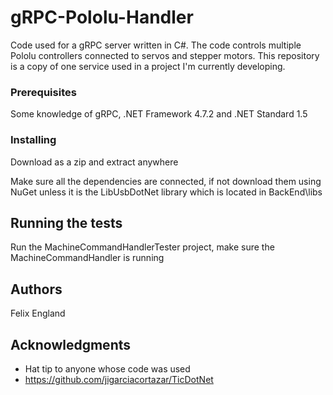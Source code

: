 # gRPC-Pololu-Handler
Code used for a gRPC server written in C#. The code controls multiple Pololu controllers connected to servos and stepper motors. This repository is a copy of one service used in a project I'm currently developing.

### Prerequisites

Some knowledge of gRPC, .NET Framework 4.7.2 and .NET Standard 1.5

### Installing

Download as a zip and extract anywhere

Make sure all the dependencies are connected, if not download them using NuGet unless it is the LibUsbDotNet library which is located in BackEnd\libs

## Running the tests

Run the MachineCommandHandlerTester project, make sure the MachineCommandHandler is running

## Authors

Felix England

## Acknowledgments

* Hat tip to anyone whose code was used
* https://github.com/jigarciacortazar/TicDotNet
